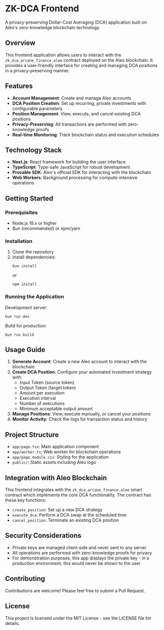 # ZK-DCA Frontend

A privacy-preserving Dollar-Cost Averaging (DCA) application built on Aleo's zero-knowledge blockchain technology.

## Overview

This frontend application allows users to interact with the `zk_dca_arcane_finance.aleo` contract deployed on the Aleo blockchain. It provides a user-friendly interface for creating and managing DCA positions in a privacy-preserving manner.

## Features

- **Account Management**: Create and manage Aleo accounts
- **DCA Position Creation**: Set up recurring, private investments with configurable parameters
- **Position Management**: View, execute, and cancel existing DCA positions
- **Privacy-Preserving**: All transactions are performed with zero-knowledge proofs
- **Real-time Monitoring**: Track blockchain status and execution schedules

## Technology Stack

- **Next.js**: React framework for building the user interface
- **TypeScript**: Type-safe JavaScript for robust development
- **Provable SDK**: Aleo's official SDK for interacting with the blockchain
- **Web Workers**: Background processing for compute-intensive operations

## Getting Started

### Prerequisites

- Node.js 18.x or higher
- Bun (recommended) or npm/yarn

### Installation

1. Clone the repository
2. Install dependencies:
   ```
   bun install
   ```
   or
   ```
   npm install
   ```

### Running the Application

Development server:
```
bun run dev
```

Build for production:
```
bun run build
```

## Usage Guide

1. **Generate Account**: Create a new Aleo account to interact with the blockchain
2. **Create DCA Position**: Configure your automated investment strategy with:
   - Input Token (source token)
   - Output Token (target token)
   - Amount per execution
   - Execution interval
   - Number of executions
   - Minimum acceptable output amount
3. **Manage Positions**: View, execute manually, or cancel your positions
4. **Monitor Activity**: Check the logs for transaction status and history

## Project Structure

- `app/page.tsx`: Main application component
- `app/worker.ts`: Web worker for blockchain operations
- `app/page.module.css`: Styling for the application
- `public/`: Static assets including Aleo logo

## Integration with Aleo Blockchain

This frontend integrates with the `zk_dca_arcane_finance.aleo` smart contract which implements the core DCA functionality. The contract has these key functions:

- `create_position`: Set up a new DCA strategy
- `execute_dca`: Perform a DCA swap at the scheduled time
- `cancel_position`: Terminate an existing DCA position

## Security Considerations

- Private keys are managed client-side and never sent to any server
- All operations are performed with zero-knowledge proofs for privacy
- For demonstration purposes, this app displays the private key - in a production environment, this would never be shown to the user

## Contributing

Contributions are welcome! Please feel free to submit a Pull Request.

## License

This project is licensed under the MIT License - see the LICENSE file for details.